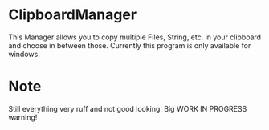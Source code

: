 # ClipboardManager 
This Manager allows you to copy multiple Files, String, etc. in your clipboard and choose in between those.
Currently this program is only available for windows.

# Note
Still everything very ruff and not good looking. Big WORK IN PROGRESS warning!
